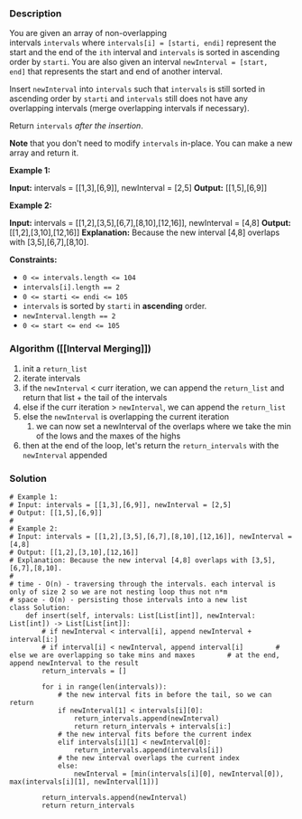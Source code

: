 ### Description

You are given an array of non-overlapping intervals `intervals` where `intervals[i] = [starti, endi]` represent the start and the end of the `ith` interval and `intervals` is sorted in ascending order by `starti`. You are also given an interval `newInterval = [start, end]` that represents the start and end of another interval.

Insert `newInterval` into `intervals` such that `intervals` is still sorted in ascending order by `starti` and `intervals` still does not have any overlapping intervals (merge overlapping intervals if necessary).

Return `intervals` _after the insertion_.

**Note** that you don't need to modify `intervals` in-place. You can make a new array and return it.

**Example 1:**

**Input:** intervals = \[[1,3],[6,9]\], newInterval = [2,5]
**Output:** \[[1,5],[6,9]\]

**Example 2:**

**Input:** intervals = \[[1,2],[3,5],[6,7],[8,10],[12,16]\], newInterval = [4,8]
**Output:** [[1,2],[3,10],[12,16]]
**Explanation:** Because the new interval [4,8] overlaps with [3,5],[6,7],[8,10].

**Constraints:**

- `0 <= intervals.length <= 104`
- `intervals[i].length == 2`
- `0 <= starti <= endi <= 105`
- `intervals` is sorted by `starti` in **ascending** order.
- `newInterval.length == 2`
- `0 <= start <= end <= 105`

### Algorithm ([[Interval Merging]])

1. init a `return_list`
2. iterate intervals
3. if the `newInterval` < curr iteration, we can append the `return_list` and return that list + the tail of the intervals
4. else if the curr iteration > `newInterval`, we can append the `return_list`
5. else the `newInterval` is overlapping the current iteration
	1. we can now set a newInterval of the overlaps where we take the min of the lows and the maxes of the highs
6. then at the end of the loop, let's return the `return_intervals` with the `newInterval` appended

### Solution

```
# Example 1:  
# Input: intervals = [[1,3],[6,9]], newInterval = [2,5]  
# Output: [[1,5],[6,9]]  
#  
# Example 2:  
# Input: intervals = [[1,2],[3,5],[6,7],[8,10],[12,16]], newInterval = [4,8]  
# Output: [[1,2],[3,10],[12,16]]  
# Explanation: Because the new interval [4,8] overlaps with [3,5],[6,7],[8,10].  
#  
# time - O(n) - traversing through the intervals. each interval is only of size 2 so we are not nesting loop thus not n*m  
# space - O(n) - persisting those intervals into a new list  
class Solution:  
    def insert(self, intervals: List[List[int]], newInterval: List[int]) -> List[List[int]]:  
        # if newInterval < interval[i], append newInterval + interval[i:]  
        # if interval[i] < newInterval, append interval[i]        # else we are overlapping so take mins and maxes        # at the end, append newInterval to the result  
        return_intervals = []  
  
        for i in range(len(intervals)):  
            # the new interval fits in before the tail, so we can return  
            if newInterval[1] < intervals[i][0]:  
                return_intervals.append(newInterval)  
                return return_intervals + intervals[i:]  
            # the new interval fits before the current index  
            elif intervals[i][1] < newInterval[0]:  
                return_intervals.append(intervals[i])  
            # the new interval overlaps the current index  
            else:  
                newInterval = [min(intervals[i][0], newInterval[0]), max(intervals[i][1], newInterval[1])]  
  
        return_intervals.append(newInterval)  
        return return_intervals
```
